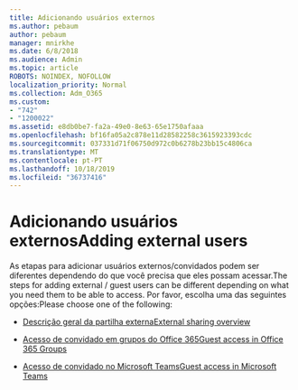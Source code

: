 ```yaml
---
title: Adicionando usuários externos
ms.author: pebaum
author: pebaum
manager: mnirkhe
ms.date: 6/8/2018
ms.audience: Admin
ms.topic: article
ROBOTS: NOINDEX, NOFOLLOW
localization_priority: Normal
ms.collection: Adm_O365
ms.custom:
- "742"
- "1200022"
ms.assetid: e8db0be7-fa2a-49e0-8e63-65e1750afaaa
ms.openlocfilehash: bf16fa05a2c878e11d28582258c3615923393cdc
ms.sourcegitcommit: 037331d71f06750d972c0b6278b23bb15c4806ca
ms.translationtype: MT
ms.contentlocale: pt-PT
ms.lasthandoff: 10/18/2019
ms.locfileid: "36737416"
---
```

# <a name="adding-external-users"></a><span data-ttu-id="e8fcb-102">Adicionando usuários externos</span><span class="sxs-lookup"><span data-stu-id="e8fcb-102">Adding external users</span></span>

<span data-ttu-id="e8fcb-103">As etapas para adicionar usuários externos/convidados podem ser diferentes dependendo do que você precisa que eles possam acessar.</span><span class="sxs-lookup"><span data-stu-id="e8fcb-103">The steps for adding external / guest users can be different depending on what you need them to be able to access.</span></span> <span data-ttu-id="e8fcb-104">Por favor, escolha uma das seguintes opções:</span><span class="sxs-lookup"><span data-stu-id="e8fcb-104">Please choose one of the following:</span></span>
  
- [<span data-ttu-id="e8fcb-105">Descrição geral da partilha externa</span><span class="sxs-lookup"><span data-stu-id="e8fcb-105">External sharing overview</span></span>](https://docs.microsoft.com/sharepoint/external-sharing-overview)

- [<span data-ttu-id="e8fcb-106">Acesso de convidado em grupos do Office 365</span><span class="sxs-lookup"><span data-stu-id="e8fcb-106">Guest access in Office 365 Groups</span></span>](https://support.office.com/en-gb/article/guest-access-in-office-365-groups-bfc7a840-868f-4fd6-a390-f347bf51aff6)

- [<span data-ttu-id="e8fcb-107">Acesso de convidado no Microsoft Teams</span><span class="sxs-lookup"><span data-stu-id="e8fcb-107">Guest access in Microsoft Teams</span></span>](https://docs.microsoft.com/microsoftteams/guest-access-checklist)
